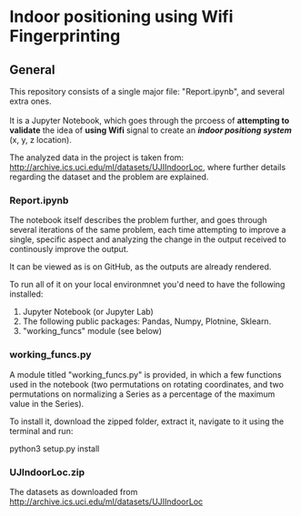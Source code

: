 # Indoor positioning using Wifi Fingerprinting

## General

This repository consists of a single major file: "Report.ipynb", and several extra ones.\
\
It is a Jupyter Notebook, which goes through the prcoess of **attempting to validate** the idea of **using Wifi** signal to create an ***indoor positiong system*** (x, y, z location).

The analyzed data in the project is taken from: http://archive.ics.uci.edu/ml/datasets/UJIIndoorLoc, where further details regarding the dataset and the problem are explained.

### Report.ipynb
The notebook itself describes the problem further, and goes through several iterations of the same problem, each time attempting to improve a single, specific aspect and analyzing the change in the output received to continously improve the output.

It can be viewed as is on GitHub, as the outputs are already rendered.

To run all of it on your local environmnet you'd need to have the following installed:
1. Jupyter Notebook (or Jupyter Lab)
2. The following public packages: Pandas, Numpy, Plotnine, Sklearn.
3. "working_funcs" module (see below)

### working_funcs.py
A module titled "working_funcs.py" is provided, in which a few functions used in the notebook (two permutations on rotating coordinates, and two permutations on normalizing a Series as a percentage of the maximum value in the Series).

To install it, download the zipped folder, extract it, navigate to it using the terminal and run:

python3 setup.py install

### UJIndoorLoc.zip
The datasets as downloaded from http://archive.ics.uci.edu/ml/datasets/UJIIndoorLoc
